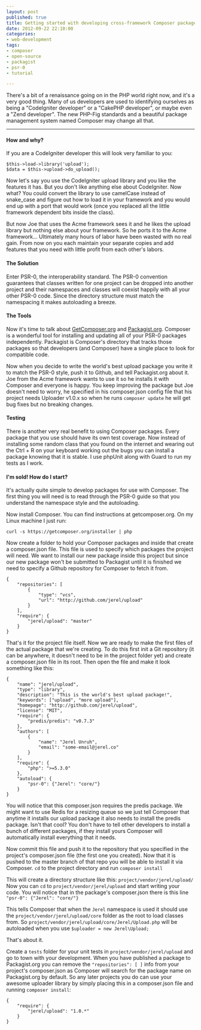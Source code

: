 ```yaml
---
layout: post
published: true
title: Getting started with developing cross-framework Composer packages
date: 2012-09-22 22:10:00
categories:
- web-development
tags:
- composer
- open-source
- packagist
- psr-0
- tutorial

---
```


There&#39;s a bit of a renaissance going on in the PHP world right now, and it&#39;s a very good thing. Many of us developers are used to identifying ourselves as being a &quot;CodeIgniter developer&quot; or a &quot;CakePHP developer&quot;, or maybe even a &quot;Zend developer&quot;. The new PHP-Fig standards and a beautiful package management system named Composer may change all that.

---


#### How and why?

If you are a CodeIgniter developer this will look very familiar to you:

    $this->load->library('upload');
    $data = $this->upload->do_upload();

Now let's say you use the CodeIgniter upload library and you like the features it has. But you don't like anything else about CodeIgniter. Now what? You could convert the library to use camelCase instead of snake_case and figure out how to load it in your framework and you would end up with a port that would work (once you replaced all the little framework dependent bits inside the class).

But now Joe that uses the Acme framework sees it and he likes the upload library but nothing else about your framework. So he ports it to the Acme framework... Ultimately many hours of labor have been wasted with no real gain. From now on you each maintain your separate copies and add features that you need with little profit from each other's labors.

#### The Solution

Enter PSR-0, the interoperability standard. The PSR-0 convention guarantees that classes written for one project can be dropped into another project and their namespaces and classes will coexist happily with all your other PSR-0 code. Since the directory structure must match the namespacing it makes autoloading a breeze.

#### The Tools

Now it's time to talk about [GetComposer.org](http://getcomposer.org) and [Packagist.org](http://packagist.org). Composer is a wonderful tool for installing and updating all of your PSR-0 packages independently. Packagist is Composer's directory that tracks those packages so that developers (and Composer) have a single place to look for compatible code.

Now when you decide to write the world's best upload package you write it to match the PSR-0 style, push it to Github, and tell Packagist.org about it. Joe from the Acme framework wants to use it so he installs it with Composer and everyone is happy. You keep improving the package but Joe doesn't need to worry, he specified in his composer.json config file that his project needs Uploader v1.0.x so when he runs `composer update` he will get bug fixes but no breaking changes.

#### Testing

There is another very real benefit to using Composer packages. Every package that you use should have its own test coverage. Now instead of installing some random class that you found on the internet and wearing out the Ctrl + R on your keyboard working out the bugs you can install a package knowing that it is stable. I use phpUnit along with Guard to run my tests as I work.

#### I'm sold! How do I start?

It's actually quite simple to develop packages for use with Composer. The first thing you will need is to read through the PSR-0 guide so that you understand the namespace style and the autoloading.

Now install Composer. You can find instructions at getcomposer.org. On my Linux machine I just run:

    curl -s https://getcomposer.org/installer | php

Now create a folder to hold your Composer packages and inside that create a composer.json file. This file is used to specify which packages the project will need. We want to install our new package inside this project but since our new package won't be submitted to Packagist until it is finished we need to specify a Github repository for Composer to fetch it from.

    {
        "repositories": [
            {
                "type": "vcs",
                "url": "http://github.com/jerel/upload"
            }
        ],
        "require": {
            "jerel/upload": "master"
        }
    }

That's it for the project file itself. Now we are ready to make the first files of the actual package that we're creating. To do this first init a Git repository (it can be anywhere, it doesn't need to be in the project folder yet) and create a composer.json file in its root. Then open the file and make it look something like this:

    {
        "name": "jerel/upload",
        "type": "library",
        "description": "This is the world's best upload package!",
        "keywords": ["upload", "more upload"],
        "homepage": "http://github.com/jerel/upload",
        "license": "MIT",
        "require": {
            "predis/predis": "v0.7.3"
        },
        "authors": [
            {
                "name": "Jerel Unruh",
                "email": "some-email@jerel.co"
            }
        ],
        "require": {
            "php": ">=5.3.0"
        },
        "autoload": {
            "psr-0": {"Jerel": "core/"}
        }
    }

You will notice that this composer.json requires the predis package. We might want to use Redis for a resizing queue so we just tell Composer that anytime it installs our upload package it also needs to install the predis package. Isn't that cool? You don't have to tell other developers to install a bunch of different packages, if they install yours Composer will automatically install everything that it needs.

Now commit this file and push it to the repository that you specified in the project's composer.json file (the first one you created). Now that it is pushed to the master branch of that repo you will be able to install it via Composer. `cd` to the project directory and run `composer install`

This will create a directory structure like this: `project/vendor/jerel/upload/` Now you can `cd` to `project/vendor/jerel/upload` and start writing your code. You will notice that in the package's composer.json there is this line `"psr-0": {"Jerel": "core/"}`

This tells Composer that when the `Jerel` namespace is used it should use the `project/vendor/jerel/upload/core` folder as the root to load classes from. So `project/vendor/jerel/upload/core/Jerel/Upload.php` will be autoloaded when you use `$uploader = new Jerel\Upload;`

That's about it.

Create a `tests` folder for your unit tests in `project/vendor/jerel/upload` and go to town with your development. When you have published a package to Packagist.org you can remove the `"repositories": [ ]` info from your project's composer.json as Composer will search for the package name on Packagist.org by default. So any later projects you do can use your awesome uploader library by simply placing this in a composer.json file and running `composer install`:

    {
        "require": {
            "jerel/upload": "1.0.*"
        }
    }
